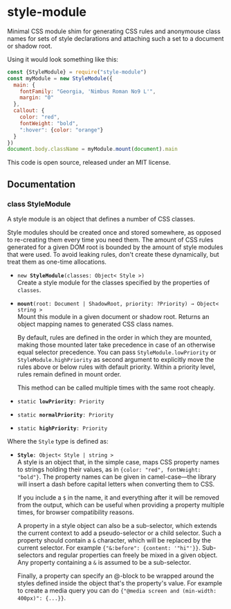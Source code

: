 <!-- To edit this file, edit /src/README.md, not /README.md -->

# style-module

Minimal CSS module shim for generating CSS rules and anonymouse class
names for sets of style declarations and attaching such a set to a
document or shadow root.

Using it would look something like this:

```javascript
const {StyleModule} = require("style-module")
const myModule = new StyleModule({
  main: {
    fontFamily: "Georgia, 'Nimbus Roman No9 L'",
    margin: "0"
  },
  callout: {
    color: "red",
    fontWeight: "bold",
    ":hover": {color: "orange"}
  }
})
document.body.className = myModule.mount(document).main
```

This code is open source, released under an MIT license.
    
## Documentation

### class StyleModule

A style module is an object that defines a number of CSS
classes.

Style modules should be created once and stored somewhere, as
opposed to re-creating them every time you need them. The amount of
CSS rules generated for a given DOM root is bounded by the amount
of style modules that were used. To avoid leaking rules, don't
create these dynamically, but treat them as one-time allocations.

 * `new `**`StyleModule`**`(classes: Object< Style >)`\
   Create a style module for the classes specified by the properties
   of `classes`.

 * **`mount`**`(root: Document | ShadowRoot, priority: ?Priority) → Object< string >`\
   Mount this module in a given document or shadow root. Returns an
   object mapping names to generated CSS class names.

   By default, rules are defined in the order in which they are
   mounted, making those mounted later take precedence in case of an
   otherwise equal selector precedence. You can pass
   `StyleModule.lowPriority` or `StyleModule.highPriority` as second
   argument to explicitly move the rules above or below rules with
   default priority. Within a priority level, rules remain defined
   in mount order.

   This method can be called multiple times with the same root
   cheaply.

 * `static `**`lowPriority`**`: Priority`

 * `static `**`normalPriority`**`: Priority`

 * `static `**`highPriority`**`: Priority`


Where the `Style` type is defined as:

 * **`Style`**`: Object< Style | string >`\
   A style is an object that, in the simple case, maps CSS property
   names to strings holding their values, as in `{color: "red",
   fontWeight: "bold"}`. The property names can be given in
   camel-case—the library will insert a dash before capital letters
   when converting them to CSS.

   If you include a `$` in the name, it and everything after it will
   be removed from the output, which can be useful when providing a
   property multiple times, for browser compatibility reasons.

   A property in a style object can also be a sub-selector, which
   extends the current context to add a pseudo-selector or a child
   selector. Such a property should contain a `&` character, which
   will be replaced by the current selector. For example `{"&:before":
   {content: '"hi"'}}`. Sub-selectors and regular properties can
   freely be mixed in a given object. Any property containing a `&` is
   assumed to be a sub-selector.

   Finally, a property can specify an @-block to be wrapped around the
   styles defined inside the object that's the property's value. For
   example to create a media query you can do `{"@media screen and
   (min-width: 400px)": {...}}`.


